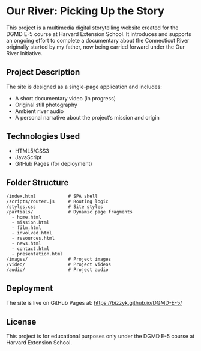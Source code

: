 # Our River: Picking Up the Story

This project is a multimedia digital storytelling website created for the DGMD E-5 course at Harvard Extension School. It introduces and supports an ongoing effort to complete a documentary about the Connecticut River originally started by my father, now being carried forward under the Our River Initiative.

## Project Description

The site is designed as a single-page application and includes:

- A short documentary video (in progress)
- Original still photography
- Ambient river audio
- A personal narrative about the project’s mission and origin

## Technologies Used

- HTML5/CSS3
- JavaScript
- GitHub Pages (for deployment)

## Folder Structure

```
/index.html            # SPA shell
/scripts/router.js     # Routing logic
/styles.css            # Site styles
/partials/             # Dynamic page fragments
  - home.html
  - mission.html
  - film.html
  - involved.html
  - resources.html
  - news.html
  - contact.html
  - presentation.html
/images/               # Project images
/video/                # Project videos
/audio/                # Project audio
```

## Deployment

The site is live on GitHub Pages at:
https://bizzyk.github.io/DGMD-E-5/

## License

This project is for educational purposes only under the DGMD E-5 course at Harvard Extension School.
